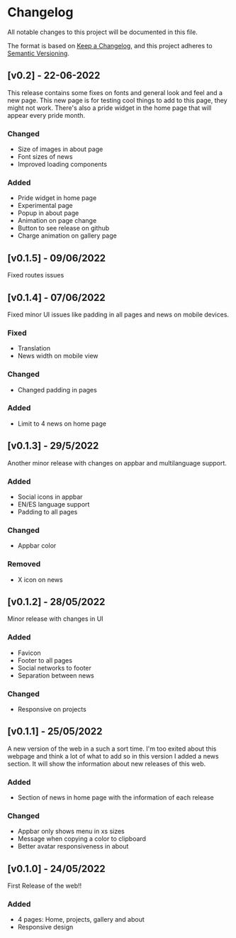 # Changelog
All notable changes to this project will be documented in this file.

The format is based on [Keep a Changelog](https://keepachangelog.com/en/1.0.0/),
and this project adheres to [Semantic Versioning](https://semver.org/spec/v2.0.0.html).


## [v0.2] - 22-06-2022
This release contains some fixes on fonts and general look and feel and a new page. This new page is for testing cool things to add to this page, they might not work. There's also a pride widget in the home page that will appear every pride month.

### Changed
- Size of images in about page
- Font sizes of news
- Improved loading components

### Added 
- Pride widget in home page
- Experimental page
- Popup in about page
- Animation on page change
- Button to see release on github
- Charge animation on gallery page

## [v0.1.5] - 09/06/2022
Fixed routes issues


## [v0.1.4] - 07/06/2022
Fixed minor UI issues like padding in all pages and news on mobile devices.
### Fixed
- Translation
- News width on mobile view

### Changed
- Changed padding in pages

### Added 
- Limit to 4 news on home page



## [v0.1.3] - 29/5/2022
Another minor release with changes on appbar and multilanguage support.

### Added
- Social icons in appbar
- EN/ES language support
- Padding to all pages

### Changed
- Appbar color 

### Removed
- X icon on news

## [v0.1.2] - 28/05/2022
Minor release with changes in UI

### Added
- Favicon
- Footer to all pages
- Social networks to footer
- Separation between news

### Changed
- Responsive on projects

## [v0.1.1] - 25/05/2022
A new version of the web in a such a sort time. I'm too exited about this webpage and think a lot of what to add so in this version I added a news section. 
It will show the information about new releases of this web.

### Added 
- Section of news in home page with the information of each release
### Changed
- Appbar only shows menu in xs sizes
- Message when copying a color to clipboard
- Better avatar responsiveness in about


## [v0.1.0] - 24/05/2022
First Release of the web!!

### Added
- 4 pages: Home, projects, gallery and about
- Responsive design



